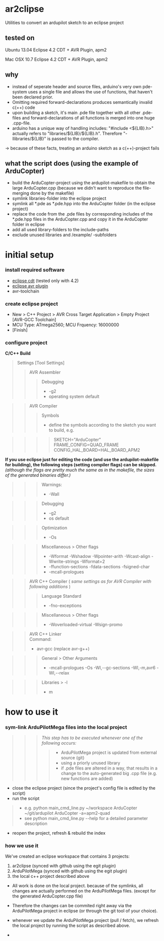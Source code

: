 # ar2clipse #

Utilities to convert an ardupilot sketch to an eclipse project


## tested on ##

Ubuntu  13.04 Eclipse 4.2 CDT + AVR Plugin, apm2

Mac OSX 10.7  Eclipse 4.2 CDT + AVR Plugin, apm2

## why ##

* instead of seperate header and source files, arduino's very own pde-system uses a single file and allows the use of functions, that haven't been declared prior.
* Omitting required forward-declarations produces semantically invalid c(++) code
* upon building a sketch, it's main .pde file together with all other .pde-files and forward-declarations of all functions is merged into one huge .cpp-file.
* arduino has a unique way of handling includes: "#include <${LIB}.h>" actually refers to "libraries/${LIB}/${LIB}.h". Therefore "-Ilibraries/${LIB}" is passed to the compiler.

→ because of these facts, treating an arduino sketch as a c(++)-project fails 


## what the script does (using the example of ArduCopter) ##

* build the ArduCopter-project using the ardupilot-makefile to obtain the large ArduCopter.cpp (because we didn't want to reproduce the file-merging done by the makefile)
* symlink libraries-folder into the eclipse project
* symlink all *.pde as *.pde.hpp into the ArduCopter folder (in the eclipse project)
* replace the code from the .pde files by corresponding includes of the *.pde.hpp files in the ArduCopter.cpp and copy it in the ArduCopter folder in eclipse
* add all used library-folders to the include-paths
* exclude unused libraries and /example/ -subfolders


# initial setup #

### install required software ###

* [eclipse cdt](http://www.eclipse.org/downloads/) (tested only with 4.2) 
* [eclipse avr plugin](http://avr-eclipse.sourceforge.net/updatesite)
* avr-toolchain

### create eclipse project ###

* New > C++ Project > AVR Cross Target Application > Empty Project [AVR-GCC Toolchain]
* MCU Type: ATmega2560; MCU Frquency: 16000000
* [Finish]

### configure project ###

__C/C++ Build__
> Settings [Tool Settings]
>> AVR Assembler
>>> Debugging
>>> * -g2
>>> * operating system default

>> AVR Compiler
>>> Symbols
>>> * define the symbols according to the sketch you want to build, e.g.  

>>>> SKETCH="ArduCopter"  
>>>> FRAME_CONFIG=QUAD_FRAME  
>>>> CONFIG_HAL_BOARD=HAL_BOARD_APM2  

__If you use eclipse just for editing the code (and use the ardupilot-makefile for building), the following steps (setting compiler flags) can be skipped.__
_(although the flags are pretty much the same as in the makefile, the sizes of the generated binaries differ.)_

>>> Warnings:
>>> * -Wall

>>> Debugging
>>> * -g2
>>> * os default

>>> Optimization
>>> * -Os

>>> Miscellaneous > Other flags
>>> * -Wformat -Wshadow  -Wpointer-arith -Wcast-align -Wwrite-strings -Wformat=2
>>> * -ffunction-sections -fdata-sections -fsigned-char
>>> * -mcall-prologues

>> AVR C++ Compiler ( _same settings as for AVR Compiler with following additions_ )  
>>> Language Standard
>>> * -fno-exceptions

>>> Miscellaneous > Other flags
>>> * -Woverloaded-virtual -Wsign-promo

>> AVR C++ Linker  
>> Command:   
>> * avr-gcc (replace avr-g++) 

>>> General > Other Arguments
>>> * -mcall-prologues -Os -Wl,--gc-sections -Wl,-m,avr6 -Wl,--relax

>>> Libraries > -l
>>> * m


# how to use it #

### sym-link ArduPilotMega files into the local project ###

>>> _This step has to be executed whenever one of the following occurs:_  
>>>>  * ArduPilotMega project is updated from external source (git)
>>>>  * using a priorly unused library
>>>>  * if .pde files are altered in a way, that results in a change to the auto-generated big .cpp file (e.g. new functions are added)   


* close the eclipse project (since the project's config file is edited by the script)
* run the script

> * e.g. python main_cmd_line.py ~/workspace ArduCopter ~/git/ardupilot ArduCopter -a=apm2-quad  
> * see python main_cmd_line.py --help for a detailed parameter description

* reopen the project, refresh & rebuild the index


### how we use it ###

We've created an eclipse workspace that contains 3 projects:

1. ar2clipse (synced with github using the egit plugin)
2. ArduPilotMega (synced with github using the egit plugin)
3. the local c++ project described above

* All work is done on the local project. because of the symlinks, all changes are actually performed on the ArduPilotMega files. (except for the generated ArduCopter.cpp file)
* Therefore the changes can be commited right away via the ArduPilotMega project in eclipse (or through the git tool of your choice).
* whenever we update the ArduPilotMega project (pull / fetch), we refresh the local project by running the script as described above.
 
* 
 
